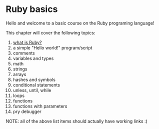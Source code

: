 # Ruby basics

Hello and welcome to a basic course on the Ruby programing language!

This chapter will cover the following topics:

1. [what is Ruby?](what_is_ruby/)
2. a simple "Hello world!" program/script
3. comments
4. variables and types
5. math
6. strings
7. arrays
8. hashes and symbols
9. conditional statements
10. unless, until, while
11. loops
12. functions
13. functions with parameters
14. pry debugger

NOTE:
all of the above list items should actually have working links :)
